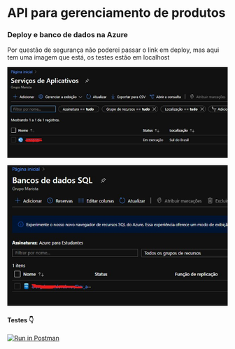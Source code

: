 <h1>API para gerenciamento de produtos</h1>
<h3>Deploy e banco de dados na Azure</h3>
<span> Por questão de segurança não poderei passar o link em deploy, mas aqui tem uma imagem que está, os testes estão em localhost </span>
<br>

![alt text](https://raw.githubusercontent.com/ABNERMATHEUS/API_ASP.NETCore3.1/main/assets/1.jpg)

![alt text](https://raw.githubusercontent.com/ABNERMATHEUS/API_ASP.NETCore3.1/main/assets/2.jpg)
<h4>Testes 👇</h4> 

[![Run in Postman](https://run.pstmn.io/button.svg)](https://app.getpostman.com/run-collection/eaebcb68b60e7b666511)
